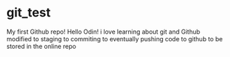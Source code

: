 # git_test
My first Github repo!
Hello Odin!
i love learning about git and Github
modified to staging to commiting to eventually pushing code to github to be stored in the online repo
